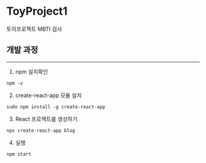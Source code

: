 # ToyProject1

토이프로젝트 MBTI 검사

## 개발 과정 

<hr>

1. npm 설치확인 

``` 
npm -v
```
2. create-react-app 모듈 설치

```
sudo npm install -g create-react-app
```

3. React 프로젝트를 생성하기

```
npx create-react-app blog
```

4. 실행 
```
npm start
```